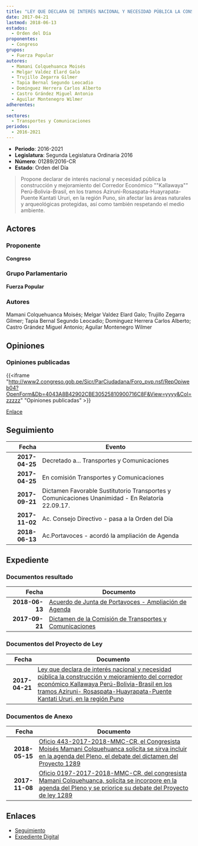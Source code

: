 ```yaml
---
title: "LEY QUE DECLARA DE INTERÉS NACIONAL Y NECESIDAD PÚBLICA LA CONSTRUCCIÓN Y MEJORAMIENTO DEL CORREDOR ECONÓMICO KALLAWAYA PERÚ-BOLIVIA-BRASIL, EN LOS TRAMOS AZIRUNI-ROSASPATA-HUAYRAPATA-PUENTE KANTATI URURI, EN LA REGIÓN PUNO"
date: 2017-04-21
lastmod: 2018-06-13
estados: 
  - Orden del Día
proponentes: 
  - Congreso
grupos: 
  - Fuerza Popular
autores: 
  - Mamani Colquehuanca Moisés
  - Melgar Valdez Elard Galo
  - Trujillo Zegarra Gilmer
  - Tapia Bernal Segundo Leocadio
  - Domínguez Herrera Carlos Alberto
  - Castro Grández Miguel Antonio
  - Aguilar Montenegro Wilmer
adherentes: 
  - 
sectores: 
  - Transportes y Comunicaciones
periodos: 
  - 2016-2021
---
```


- **Periodo**: 2016-2021
- **Legislatura**: Segunda Legislatura Ordinaria 2016
- **Número**: 01289/2016-CR
- **Estado**: Orden del Día

> Propone declarar de interés nacional y necesidad pública la construcción y mejoramiento del Corredor Económico ""Kallawaya"" Perú-Bolivia-Brasil, en los tramos Aziruni-Rosaspata-Huayrapata-Puente Kantati Ururi, en la región Puno, sin afectar las áreas naturales y arqueológicas protegidas, así como también respetando el medio ambiente.


## Actores

### Proponente

**Congreso**

### Grupo Parlamentario

**Fuerza Popular**

### Autores

Mamani Colquehuanca Moisés; Melgar Valdez Elard Galo; Trujillo Zegarra Gilmer; Tapia Bernal Segundo Leocadio; Domínguez Herrera Carlos Alberto; Castro Grández Miguel Antonio; Aguilar Montenegro Wilmer


## Opiniones

### Opiniones publicadas

{{<iframe "http://www2.congreso.gob.pe/Sicr/ParCiudadana/Foro_pvp.nsf/RepOpiweb04?OpenForm&Db=4043A8B42902CBE30525810900716C8F&View=yyyy&Col=zzzzz" "Opiniones publicadas" >}}

[Enlace](http://www2.congreso.gob.pe/Sicr/ParCiudadana/Foro_pvp.nsf/RepOpiweb04?OpenForm&Db=4043A8B42902CBE30525810900716C8F&View=yyyy&Col=zzzzz)

## Seguimiento

| Fecha | Evento |
|------:|--------|
| **2017-04-25** | Decretado a... Transportes y Comunicaciones|
| **2017-04-25** | En comisión Transportes y Comunicaciones|
| **2017-09-21** | Dictamen Favorable Sustitutorio Transportes y Comunicaciones Unanimidad - En Relatoría 22.09.17.|
| **2017-11-02** | Ac. Consejo Directivo - pasa a la Orden del Día|
| **2018-06-13** | Ac.Portavoces - acordó la ampliación de Agenda|


## Expediente


### Documentos resultado

| Fecha | Documento |
|------:|--------|
| **2018-06-13** | [Acuerdo de Junta de Portavoces - Ampliación de Agenda](http://www.leyes.congreso.gob.pe/Documentos/2016_2021/Acuerdos/Junta_Portavoces/AJP0128920180613.pdf) |
| **2017-09-21** | [Dictamen de la Comisión de Transportes y Comunicaciones](http://www.leyes.congreso.gob.pe/Documentos/2016_2021/Dictamenes/Proyectos_de_Ley/01289DC23MAY20170921.pdf) |

### Documentos del Proyecto de Ley

| Fecha | Documento |
|------:|--------|
| **2017-04-21** | [Ley que declara de interés nacional y necesidad pública la construcción y mejoramiento del corredor económico Kallawaya Perú-Bolivia-Brasil en los tramos Aziruni- Rosaspata-Huayrapata-Puente Kantati Ururi, en la región Puno](http://www.leyes.congreso.gob.pe/Documentos/2016_2021/Proyectos_de_Ley_y_de_Resoluciones_Legislativas/PL0128920170421.pdf) |

### Documentos de Anexo

| Fecha | Documento |
|------:|--------|
| **2018-05-15** | [Oficio 443-2017-2018-MMC-CR, el Congresista Moisés Mamani Colquehuanca solicita se sirva incluir en la agenda del Pleno, el debate del dictamen del Proyecto 1289](http://www.leyes.congreso.gob.pe/Documentos/2016_2021/Oficios/Congresistas/OFICIO-443-2017-2018-MMC-CR.pdf) |
| **2017-11-08** | [Oficio 0197-2017-2018-MMC-CR, del congresista Mamani Colquehuanca, solicita se incorpore en la agenda del Pleno y se priorice su debate del Proyecto de ley 1289](http://www.leyes.congreso.gob.pe/Documentos/2016_2021/Oficios/Congresistas/OFICIO-0197-2017-2018-MMC-CR.pdf) |

## Enlaces 

- [Seguimiento](http://www2.congreso.gob.pe/Sicr/TraDocEstProc/CLProLey2016.nsf/f7fff46988ca05b1052578e100829cc7/469fc5907bef0d590525810c00705318?OpenDocument)
- [Expediente Digital](http://www2.congreso.gob.pe/Sicr/TraDocEstProc/CLProLey2016.nsf/f7fff46988ca05b1052578e100829cc7/469fc5907bef0d590525810c00705318?OpenDocument&Click=05257FB7005EB655.eb71d0cf91d8294e05256cdf006b5706/$Body/0.1C6C)
